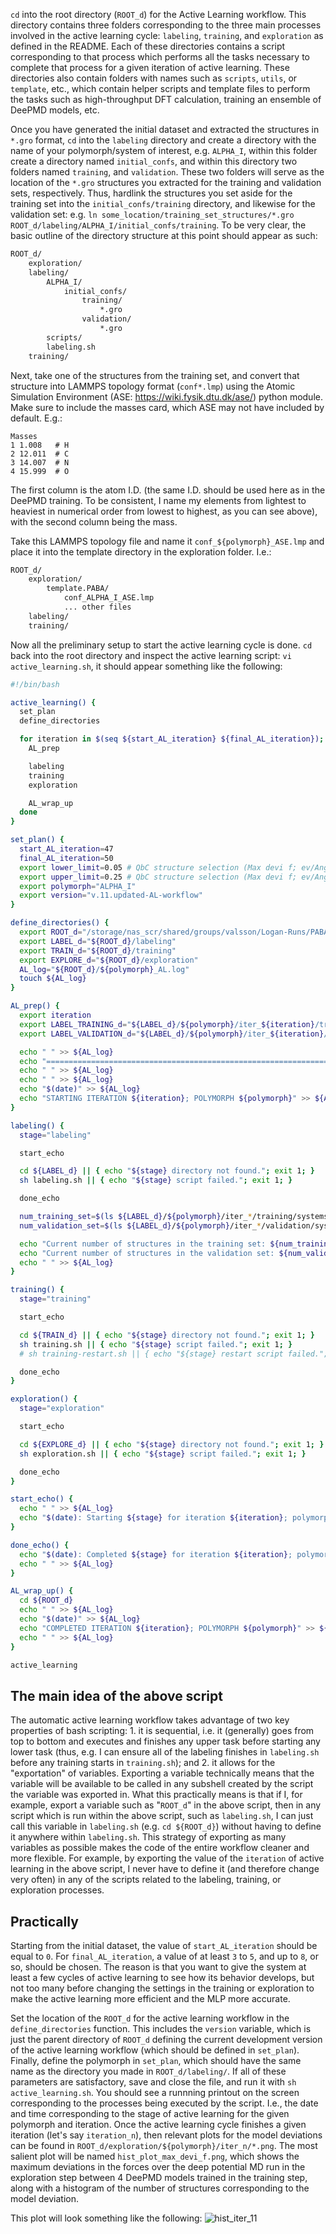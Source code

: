 `cd` into the root directory (`ROOT_d`) for the Active Learning workflow. This directory contains three folders corresponding to the three main processes involved in the active learning cycle: `labeling`, `training`, and `exploration` as defined in the README. Each of these directories contains a script corresponding to that process which performs all the tasks necessary to complete that process for a given iteration of active learning. These directories also contain folders with names such as `scripts`, `utils`, or `template`, etc., which contain helper scripts and template files to perform the tasks such as high-throughput DFT calculation, training an ensemble of DeePMD models, etc. 

Once you have generated the initial dataset and extracted the structures in `*.gro` format, `cd` into the `labeling` directory and create a directory with the name of your polymorph/system of interest, e.g. `ALPHA_I`, within this folder create a directory named `initial_confs`, and within this directory two folders named `training`, and `validation`. These two folders will serve as the location of the `*.gro` structures you extracted for the training and validation sets, respectively. Thus, hardlink the structures you set aside for the training set into the `initial_confs/training` directory, and likewise for the validation set: e.g. `ln some_location/training_set_structures/*.gro ROOT_d/labeling/ALPHA_I/initial_confs/training`. To be very clear, the basic outline of the directory structure at this point should appear as such:

```bash
ROOT_d/
	exploration/
	labeling/
		ALPHA_I/
			initial_confs/
				training/
					*.gro
				validation/
					*.gro
		scripts/
		labeling.sh
	training/
```

Next, take one of the structures from the training set, and convert that structure into LAMMPS topology format (`conf*.lmp`) using the Atomic Simulation Environment (ASE: https://wiki.fysik.dtu.dk/ase/) python module. Make sure to include the masses card, which ASE may not have included by default. E.g.: 
```lammps
Masses                                                                                                                         
1 1.008   # H                                                                                                                  
2 12.011  # C                                                                                                                  
3 14.007  # N                                                                                                                               
4 15.999  # O       
```
The first column is the atom I.D. (the same I.D. should be used here as in the DeePMD training. To be consistent, I name my elements from lightest to heaviest in numerical order from lowest to highest, as you can see above), with the second column being the mass. 

Take this LAMMPS topology file and name it `conf_${polymorph}_ASE.lmp` and place it into the template directory in the exploration folder. I.e.:
```bash
ROOT_d/
	exploration/
		template.PABA/
			conf_ALPHA_I_ASE.lmp
			... other files
	labeling/
	training/
```

Now all the preliminary setup to start the active learning cycle is done. `cd` back into the root directory and inspect the active learning script: `vi active_learning.sh`, it should appear something like the following:
```bash
#!/bin/bash

active_learning() {
  set_plan
  define_directories

  for iteration in $(seq ${start_AL_iteration} ${final_AL_iteration}); do
    AL_prep

    labeling
    training
    exploration

    AL_wrap_up
  done
}

set_plan() {
  start_AL_iteration=47
  final_AL_iteration=50
  export lower_limit=0.05 # QbC structure selection (Max devi f; ev/Angstrom)
  export upper_limit=0.25 # QbC structure selection (Max devi f; ev/Angstrom)
  export polymorph="ALPHA_I"
  export version="v.11.updated-AL-workflow"
}

define_directories() {
  export ROOT_d="/storage/nas_scr/shared/groups/valsson/Logan-Runs/PABA/PABA-MLP/${version}"
  export LABEL_d="${ROOT_d}/labeling"
  export TRAIN_d="${ROOT_d}/training"
  export EXPLORE_d="${ROOT_d}/exploration"
  AL_log="${ROOT_d}/${polymorph}_AL.log"
  touch ${AL_log}
}

AL_prep() {
  export iteration
  export LABEL_TRAINING_d="${LABEL_d}/${polymorph}/iter_${iteration}/training"
  export LABEL_VALIDATION_d="${LABEL_d}/${polymorph}/iter_${iteration}/validation"

  echo " " >> ${AL_log}
  echo "=====================================================================" >> ${AL_log}
  echo " " >> ${AL_log}
  echo " " >> ${AL_log}
  echo "$(date)" >> ${AL_log}
  echo "STARTING ITERATION ${iteration}; POLYMORPH ${polymorph}" >> ${AL_log}
}

labeling() {
  stage="labeling"

  start_echo

  cd ${LABEL_d} || { echo "${stage} directory not found."; exit 1; }
  sh labeling.sh || { echo "${stage} script failed."; exit 1; }

  done_echo

  num_training_set=$(ls ${LABEL_d}/${polymorph}/iter_*/training/systems/pw*out | wc -l)
  num_validation_set=$(ls ${LABEL_d}/${polymorph}/iter_*/validation/systems/pw*out | wc -l)

  echo "Current number of structures in the training set: ${num_training_set}" >> ${AL_log}
  echo "Current number of structures in the validation set: ${num_validation_set}" >> ${AL_log}
  echo " " >> ${AL_log}
}

training() {
  stage="training"

  start_echo

  cd ${TRAIN_d} || { echo "${stage} directory not found."; exit 1; }
  sh training.sh || { echo "${stage} script failed."; exit 1; }
  # sh training-restart.sh || { echo "${stage} restart script failed."; exit 1; }

  done_echo
}

exploration() {
  stage="exploration"

  start_echo

  cd ${EXPLORE_d} || { echo "${stage} directory not found."; exit 1; }
  sh exploration.sh || { echo "${stage} script failed."; exit 1; }

  done_echo
}

start_echo() {
  echo " " >> ${AL_log}
  echo "$(date): Starting ${stage} for iteration ${iteration}; polymorph ${polymorph}" >> ${AL_log}
}

done_echo() {
  echo "$(date): Completed ${stage} for iteration ${iteration}; polymorph ${polymorph}" >> ${AL_log}
  echo " " >> ${AL_log}
}

AL_wrap_up() {
  cd ${ROOT_d}
  echo " " >> ${AL_log}
  echo "$(date)" >> ${AL_log}
  echo "COMPLETED ITERATION ${iteration}; POLYMORPH ${polymorph}" >> ${AL_log}
  echo " " >> ${AL_log}
}

active_learning
```

## The main idea of the above script
The automatic active learning workflow takes advantage of two key properties of bash scripting: 1. it is sequential, i.e. it (generally) goes from top to bottom and executes and finishes any upper task before starting any lower task (thus, e.g. I can ensure all of the labeling finishes in `labeling.sh` before any training starts in `training.sh`); and 2. it allows for the "exportation" of variables. Exporting a variable technically means that the variable will be available to be called in any subshell created by the script the variable was exported in. What this practically means is that if I, for example, export a variable such as "`ROOT_d`" in the above script, then in any script which is run within the above script, such as `labeling.sh`, I can just call this variable in `labeling.sh` (e.g. `cd ${ROOT_d}`) without having to define it anywhere within `labeling.sh`. This strategy of exporting as many variables as possible makes the code of the entire workflow cleaner and more flexible. For example, by exporting the value of the `iteration` of active learning in the above script, I never have to define  it (and therefore change very often) in any of the scripts related to the labeling, training, or exploration processes.

## Practically
Starting from the initial dataset, the value of `start_AL_iteration` should be equal to `0`. For `final_AL_iteration`, a value of at least `3` to `5`, and up to `8`, or so, should be chosen. The reason is that you want to give the system at least a few cycles of active learning to see how its behavior develops, but not too many before changing the settings in the training or exploration to make the active learning more efficient and the MLP more accurate.

Set the location of the `ROOT_d` for the active learning workflow in the `define_directories` function. This includes the `version` variable, which is just the parent directory of `ROOT_d` defining the current development version of the active learning workflow (which should be defined in `set_plan`). Finally, define the polymorph in `set_plan`, which should have the same name as the directory you made in `ROOT_d/labeling/`. If all of these parameters are satisfactory, save and close the file, and run it with `sh active_learning.sh`. You should see a runnning printout on the screen corresponding to the processes being executed by the script. I.e., the date and time corresponding to the stage of active learning for the given polymorph and iteration. Once the active learning cycle finishes a given iteration (let's say `iteration_n`), then relevant plots for the model deviations can be found in `ROOT_d/exploration/${polymorph}/iter_n/*.png`. The most salient plot will be named `hist_plot_max_devi_f.png`, which shows the maximum deviations in the forces over the deep potential MD run in the exploration step between 4 DeePMD models trained in the training step, along with a histogram of the number of structures corresponding to the model deviation.

This plot will look something like the following:
![hist_iter_11](https://github.com/user-attachments/assets/3361dddd-f4e3-4b65-9dd1-e36ceefa7cbd)
